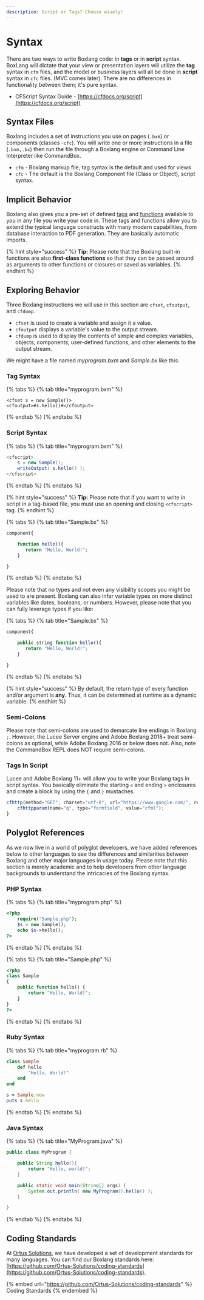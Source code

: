 ```yaml
---
description: Script or Tags? Choose wisely!
---
```


# Syntax

There are two ways to write Boxlang code: in **tags** or in **script** syntax. BoxLang will dictate that your view or presentation layers will utilize the **tag** syntax in `cfm` files, and the model or business layers will all be done in **script** syntax in `cfc` files. (MVC comes later).  There are no differences in functionality between them; it's pure syntax.

* CFScript Syntax Guide - [https://cfdocs.org/script](https://cfdocs.org/script)

## Syntax Files

Boxlang includes a set of instructions you use on pages (`.bxm`) or components (classes -`cfc`). You will write one or more instructions in a file (`.bxm,.bx`) then run the file through a Boxlang engine or Command Line Interpreter like CommandBox.

* `cfm` - Boxlang markup file, tag syntax is the default and used for views
* `cfc` - The default is the Boxlang Component file (Class or Object), script syntax.&#x20;

## Implicit Behavior

Boxlang also gives you a pre-set of defined [tags](https://cfdocs.org/tags) and [functions](https://cfdocs.org/functions) available to you in any file you write your code in. These tags and functions allow you to extend the typical language constructs with many modern capabilities, from database interaction to PDF generation.  They are basically automatic imports.

{% hint style="success" %}
**Tip:** Please note that the Boxlang built-in functions are also **first-class functions** so that they can be passed around as arguments to other functions or closures or saved as variables.
{% endhint %}

## Exploring Behavior

Three Boxlang instructions we will use in this section are `cfset`, `cfoutput`, and `cfdump`.

* `cfset` is used to create a variable and assign it a value.
* `cfoutput` displays a variable's value to the output stream.
* `cfdump` is used to display the contents of simple and complex variables, objects, components, user-defined functions, and other elements to the output stream.

We might have a file named _myprogram.bxm_ and _Sample.bx_ like this:

### Tag Syntax

{% tabs %}
{% tab title="myprogram.bxm" %}
```markup
<cfset s = new Sample()>
<cfoutput>#s.hello()#</cfoutput>
```
{% endtab %}
{% endtabs %}

### Script Syntax

{% tabs %}
{% tab title="myprogram.bxm" %}
```java
<cfscript>
    s = new Sample();
    writeOutput( s.hello() );
</cfscript>
```
{% endtab %}
{% endtabs %}

{% hint style="success" %}
**Tip:** Please note that if you want to write in script in a tag-based file, you must use an opening and closing `<cfscript>` tag.
{% endhint %}

{% tabs %}
{% tab title="Sample.bx" %}
```javascript
component{

    function hello(){
       return "Hello, World!";
    }

}
```
{% endtab %}
{% endtabs %}

Please note that no types and not even any visibility scopes you might be used to are present. Boxlang can also infer variable types on more distinct variables like dates, booleans, or numbers. However, please note that you can fully leverage types if you like:

{% tabs %}
{% tab title="Sample.bx" %}
```javascript
component{

    public string function hello(){
       return "Hello, World!";
    }

}
```
{% endtab %}
{% endtabs %}

{% hint style="success" %}
By default, the return type of every function and/or argument is **any**. Thus, it can be determined at runtime as a dynamic variable.
{% endhint %}

### Semi-Colons

Please note that semi-colons are used to demarcate line endings in Boxlang `;`. However, the Lucee Server engine and Adobe Boxlang 2018+ treat semi-colons as optional, while Adobe Boxlang 2016 or below does not.  Also, note the CommandBox REPL does NOT require semi-colons.

### Tags In Script

Lucee and Adobe Boxlang 11+ will allow you to write your Boxlang tags in script syntax. You basically eliminate the starting `<` and ending `>` enclosures and create a block by using the `{` and `}` mustaches.

```javascript
cfhttp(method="GET", charset="utf-8", url="https://www.google.com/", result="result") {
    cfhttpparam(name="q", type="formfield", value="cfml");
}
```

## Polyglot References

As we now live in a world of polyglot developers, we have added references below to other languages to see the differences and similarities between Boxlang and other major languages in usage today. Please note that this section is merely academic and to help developers from other language backgrounds to understand the intricacies of the Boxlang syntax.

### PHP Syntax

{% tabs %}
{% tab title="myprogram.php" %}
```php
<?php
    require("Sample.php");
    $s = new Sample();
    echo $s->hello();
?>
```
{% endtab %}
{% endtabs %}

{% tabs %}
{% tab title="Sample.php" %}
```php
<?php
class Sample
{
    public function hello() {
        return "Hello, World!";
    }
}
?>
```
{% endtab %}
{% endtabs %}

### Ruby Syntax

{% tabs %}
{% tab title="myprogram.rb" %}
```ruby
class Sample
    def hello
        "Hello, World!"
    end
end

s = Sample.new
puts s.hello
```
{% endtab %}
{% endtabs %}

### Java Syntax

{% tabs %}
{% tab title="MyProgram.java" %}
```java
public class MyProgram {

    public String hello(){
        return "Hello, world!";
    }

    public static void main(String[] args) {
        System.out.println( new MyProgram().hello() );
    }

}
```
{% endtab %}
{% endtabs %}

## Coding Standards

At [Ortus Solutions](https://www.ortussolutions.com), we have developed a set of development standards for many languages. You can find our Boxlang standards here: [https://github.com/Ortus-Solutions/coding-standards](https://github.com/Ortus-Solutions/coding-standards).

{% embed url="https://github.com/Ortus-Solutions/coding-standards" %}
Coding Standards
{% endembed %}
